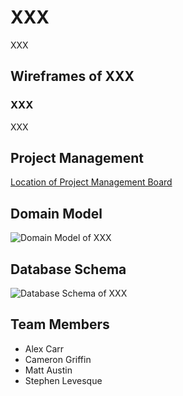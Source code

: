 # XXX

XXX

## Wireframes of XXX

### XXX

XXX

## Project Management

[Location of Project Management Board](XXX)

## Domain Model

![Domain Model of XXX](images/XXX)

## Database Schema

![Database Schema of XXX](images/XXX)

## Team Members

- Alex Carr
- Cameron Griffin
- Matt Austin
- Stephen Levesque
